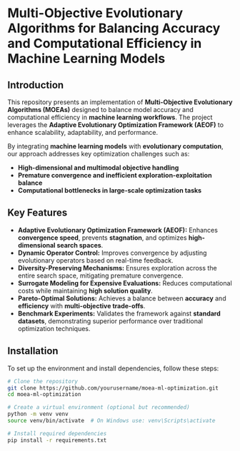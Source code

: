 # Multi-Objective Evolutionary Algorithms for Balancing Accuracy and Computational Efficiency in Machine Learning Models

## Introduction

This repository presents an implementation of **Multi-Objective Evolutionary Algorithms (MOEAs)** designed to balance model accuracy and computational efficiency in **machine learning workflows**. The project leverages the **Adaptive Evolutionary Optimization Framework (AEOF)** to enhance scalability, adaptability, and performance. 

By integrating **machine learning models** with **evolutionary computation**, our approach addresses key optimization challenges such as:

- **High-dimensional and multimodal objective handling**
- **Premature convergence and inefficient exploration-exploitation balance**
- **Computational bottlenecks in large-scale optimization tasks**

## Key Features

- **Adaptive Evolutionary Optimization Framework (AEOF):** Enhances **convergence speed**, prevents **stagnation**, and optimizes **high-dimensional search spaces**.
- **Dynamic Operator Control:** Improves convergence by adjusting evolutionary operators based on real-time feedback.
- **Diversity-Preserving Mechanisms:** Ensures exploration across the entire search space, mitigating premature convergence.
- **Surrogate Modeling for Expensive Evaluations:** Reduces computational costs while maintaining **high solution quality**.
- **Pareto-Optimal Solutions:** Achieves a balance between **accuracy** and **efficiency** with **multi-objective trade-offs**.
- **Benchmark Experiments:** Validates the framework against **standard datasets**, demonstrating superior performance over traditional optimization techniques.

## Installation

To set up the environment and install dependencies, follow these steps:

```bash
# Clone the repository
git clone https://github.com/yourusername/moea-ml-optimization.git
cd moea-ml-optimization

# Create a virtual environment (optional but recommended)
python -m venv venv
source venv/bin/activate  # On Windows use: venv\Scripts\activate

# Install required dependencies
pip install -r requirements.txt
